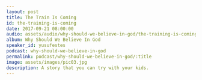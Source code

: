 ```yaml
---
layout: post
title: The Train Is Coming 
id: the-training-is-coming
date: 2017-09-21 08:00:00
audio: assets/audio/why-should-we-believe-in-god/the-training-is-coming.mp3
album: Why Should We Believe In God
speaker_id: yusufestes 
podcast: why-should-we-believe-in-god
permalink: podcast/why-should-we-believe-in-god/:title
image: assets/images/pic03.jpg
description: A story that you can try with your kids.
---
```


